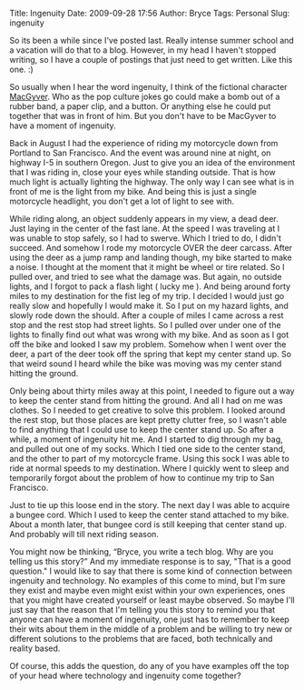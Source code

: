 Title: Ingenuity
Date: 2009-09-28 17:56
Author: Bryce
Tags: Personal
Slug: ingenuity

So its been a while since I've posted last. Really intense summer school
and a vacation will do that to a blog. However, in my head I haven't
stopped writing, so I have a couple of postings that just need to get
written. Like this one. :)

</p>

So usually when I hear the word ingenuity, I think of the fictional
character [MacGyver](http://en.wikipedia.org/wiki/MacGyver). Who as the
pop culture jokes go could make a bomb out of a rubber band, a paper
clip, and a button. Or anything else he could put together that was in
front of him. But you don't have to be MacGyver to have a moment of
ingenuity.

</p>

Back in August I had the experience of riding my motorcycle down from
Portland to San Francisco. And the event was around nine at night, on
highway I-5 in southern Oregon. Just to give you an idea of the
environment that I was riding in, close your eyes while standing
outside. That is how much light is actually lighting the highway. The
only way I can see what is in front of me is the light from my bike. And
being this is just a single motorcycle headlight, you don't get a lot of
light to see with.

</p>

While riding along, an object suddenly appears in my view, a dead deer.
Just laying in the center of the fast lane. At the speed I was traveling
at I was unable to stop safely, so I had to swerve. Which I tried to do,
I didn't succeed. And somehow I rode my motorcycle OVER the deer
carcass. After using the deer as a jump ramp and landing though, my bike
started to make a noise. I thought at the moment that it might be wheel
or tire related. So I pulled over, and tried to see what the damage was.
But again, no outside lights, and I forgot to pack a flash light ( lucky
me ). And being around forty miles to my destination for the fist leg of
my trip. I decided I would just go really slow and hopefully I would
make it. So I put on my hazard lights, and slowly rode down the should.
After a couple of miles I came across a rest stop and the rest stop had
street lights. So I pulled over under one of the lights to finally find
out what was wrong with my bike. And as soon as I got off the bike and
looked I saw my problem. Somehow when I went over the deer, a part of
the deer took off the spring that kept my center stand up. So that weird
sound I heard while the bike was moving was my center stand hitting the
ground.

</p>

Only being about thirty miles away at this point, I needed to figure out
a way to keep the center stand from hitting the ground. And all I had on
me was clothes. So I needed to get creative to solve this problem. I
looked around the rest stop, but those places are kept pretty clutter
free, so I wasn't able to find anything that I could use to keep the
center stand up. So after a while, a moment of ingenuity hit me. And I
started to dig through my bag, and pulled out one of my socks. Which I
tied one side to the center stand, and the other to part of my
motorcycle frame. Using this sock I was able to ride at normal speeds to
my destination. Where I quickly went to sleep and temporarily forgot
about the problem of how to continue my trip to San Francisco.

</p>

Just to tie up this loose end in the story. The next day I was able to
acquire a bungee cord. Which I used to keep the center stand attached to
my bike. About a month later, that bungee cord is still keeping that
center stand up. And probably will till next riding season.

</p>

You might now be thinking, “Bryce, you write a tech blog. Why are you
telling us this story?” And my immediate response is to say, "That is a
good question." I would like to say that there is some kind of
connection between ingenuity and technology. No examples of this come to
mind, but I'm sure they exist and maybe even might exist within your own
experiences, ones that you might have created yourself or least maybe
observed. So maybe I'll just say that the reason that I'm telling you
this story to remind you that anyone can have a moment of ingenuity, one
just has to remember to keep their wits about them in the middle of a
problem and be willing to try new or different solutions to the problems
that are faced, both technically and reality based.

</p>

Of course, this adds the question, do any of you have examples off the
top of your head where technology and ingenuity come together?

</p>

